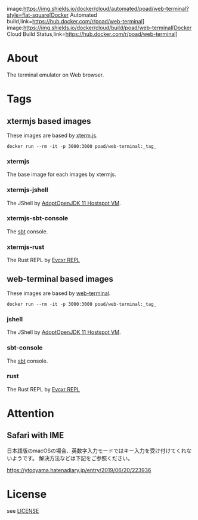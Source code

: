 image:https://img.shields.io/docker/cloud/automated/poad/web-terminal?style=flat-square[Docker Automated build,link=https://hub.docker.com/r/poad/web-terminal]
image:https://img.shields.io/docker/cloud/build/poad/web-terminal[Docker Cloud Build Status,link=https://hub.docker.com/r/poad/web-terminal]

# About

The terminal emulator on Web browser.

# Tags

## xtermjs based images

These images are based by [xterm.js](https://xtermjs.org).

`docker run --rm -it -p 3000:3000 poad/web-terminal:_tag_`

### xtermjs

The base image for each images by xtermjs.

### xtermjs-jshell

The JShell by [AdoptOpenJDK 11 Hostspot VM](https://adoptopenjdk.net/?variant=openjdk11&jvmVariant=hotspot).

### xtermjs-sbt-console

The [sbt](https://www.scala-sbt.org/index.html) console.

### xtermjs-rust

The Rust REPL by [Evcxr REPL](https://github.com/google/evcxr/tree/master/evcxr_repl)

## web-terminal based images

These images are based by [web-terminal](https://github.com/rabchev/web-terminal).

`docker run --rm -it -p 3000:3000 poad/web-terminal:_tag_`

### jshell

The JShell by [AdoptOpenJDK 11 Hostspot VM](https://adoptopenjdk.net/?variant=openjdk11&jvmVariant=hotspot).

### sbt-console

The [sbt](https://www.scala-sbt.org/index.html) console.

### rust

The Rust REPL by [Evcxr REPL](https://github.com/google/evcxr/tree/master/evcxr_repl)

# Attention

## Safari with IME

日本語版のmacOSの場合、英数字入力モードではキー入力を受け付けてくれないようです。
解決方法などは下記をご参照ください。

<https://ytooyama.hatenadiary.jp/entry/2019/06/20/223936>

# License

see [LICENSE](blob/master/LICENSE)

